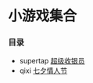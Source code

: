 # 小游戏集合

### 目录
* supertap [超级收银员](http://www.i3ui.com/w/supertap/ "超级收银员")
* qixi [七夕情人节](http://www.i3ui.com/w/qx/ "七夕情人节")